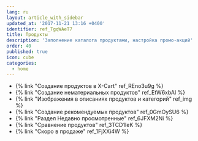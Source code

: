 ```yaml
---
lang: ru
layout: article_with_sidebar
updated_at: '2017-11-21 13:16 +0400'
identifier: ref_TgqWAeT7
title: Продукты
description: 'Заполнение каталога продуктами, настройка промо-акций'
order: 40
published: true
icon: cube
categories:
  - home
---
```

*   {% link "Создание продуктов в X-Cart" ref_REno3u9g %}
*   {% link "Создание нематериальных продуктов" ref_EtW6xbAl %}
*   {% link "Изображения в описаниях продуктов и категорий" ref_img %}
*   {% link "Создание рекомендуемых продуктов" ref_0GmOySU6 %}
*   {% link "Раздел Недавно просмотренные" ref_6JFXM2Ni %}
*   {% link "Сравнение продуктов" ref_3TCD1IeK %}
*   {% link "Скоро в продаже" ref_1FjXXi4W %}
